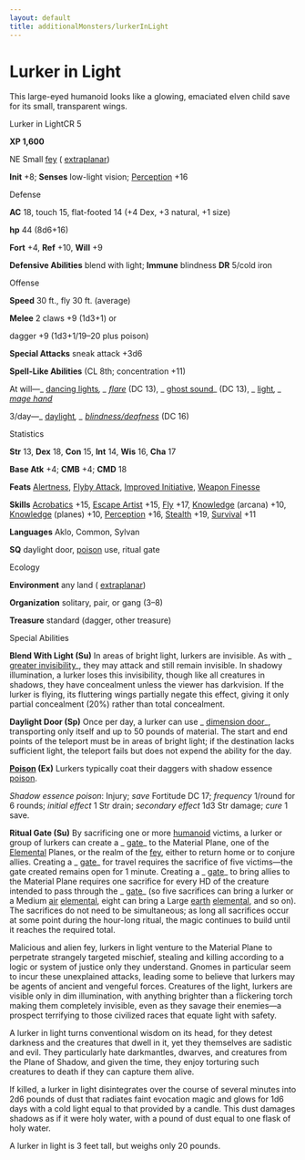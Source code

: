 ```yaml
---
layout: default
title: additionalMonsters/lurkerInLight
---
```

# Lurker in Light

This large-eyed humanoid looks like a glowing, emaciated elven child save for its small, transparent wings.

Lurker in LightCR 5

**XP 1,600**

NE Small [fey](monsters/creatureTypes#_fey) ( [extraplanar](monsters/creatureTypes#_extraplanar-subtype))

**Init** +8; **Senses** low-light vision; [Perception](additionalMonsters/../skills/perception#_perception) +16

Defense

**AC** 18, touch 15, flat-footed 14 (+4 Dex, +3 natural, +1 size)

**hp** 44 (8d6+16)

**Fort** +4, **Ref** +10, **Will** +9

**Defensive Abilities** blend with light; **Immune** blindness **DR** 5/cold iron

Offense

**Speed** 30 ft., fly 30 ft. (average)

**Melee** 2 claws +9 (1d3+1) or

dagger +9 (1d3+1/19–20 plus poison)

**Special Attacks** sneak attack +3d6

**Spell-Like Abilities** (CL 8th; concentration +11)

At will—_ [dancing lights](additionalMonsters/../spells/dancingLights#_dancing-lights)_, _ [flare](additionalMonsters/../spells/flare#_flare)_ (DC 13), _ [ghost sound](additionalMonsters/../spells/ghostSound#_ghost-sound)_ (DC 13), _ [light](additionalMonsters/../spells/light#_light)_, _ [mage hand](additionalMonsters/../spells/mageHand#_mage-hand)_

3/day—_ [daylight](additionalMonsters/../spells/daylight#_daylight)_, _ [blindness/deafness](additionalMonsters/../spells/blindnessDeafness#_blindness-deafness)_ (DC 16)

Statistics

**Str** 13, **Dex** 18, **Con** 15, **Int** 14, **Wis** 16, **Cha** 17

**Base Atk** +4; **CMB** +4; **CMD** 18

**Feats** [Alertness](additionalMonsters/../feats#_alertness), [Flyby Attack](additionalMonsters/../monsters/monsterFeats#_flyby-attack), [Improved Initiative](additionalMonsters/../feats#_improved-initiative), [Weapon Finesse](additionalMonsters/../feats#_weapon-finesse)

**Skills** [Acrobatics](additionalMonsters/../skills/acrobatics#_acrobatics) +15, [Escape Artist](additionalMonsters/../skills/escapeArtist#_escape-artist) +15, [Fly](additionalMonsters/../skills/fly#_fly) +17, [Knowledge](additionalMonsters/../skills/knowledge#_knowledge) (arcana) +10, [Knowledge](additionalMonsters/../skills/knowledge#_knowledge) (planes) +10, [Perception](additionalMonsters/../skills/perception#_perception) +16, [Stealth](additionalMonsters/../skills/stealth#_stealth) +19, [Survival](additionalMonsters/../skills/survival#_survival) +11

**Languages** Aklo, Common, Sylvan

**SQ** daylight door, [poison](monsters/universalMonsterRules#_poison-(ex-or-su)) use, ritual gate

Ecology

**Environment** any land ( [extraplanar](monsters/creatureTypes#_extraplanar-subtype))

**Organization** solitary, pair, or gang (3–8)

**Treasure** standard (dagger, other treasure)

Special Abilities

**Blend With Light (Su)** In areas of bright light, lurkers are invisible. As with _ [greater invisibility](additionalMonsters/../spells/invisibility#_invisibility-greater)_, they may attack and still remain invisible. In shadowy illumination, a lurker loses this invisibility, though like all creatures in shadows, they have concealment unless the viewer has darkvision. If the lurker is flying, its fluttering wings partially negate this effect, giving it only partial concealment (20%) rather than total concealment.

**Daylight Door (Sp)** Once per day, a lurker can use _ [dimension door](additionalMonsters/../spells/dimensionDoor#_dimension-door)_, transporting only itself and up to 50 pounds of material. The start and end points of the teleport must be in areas of bright light; if the destination lacks sufficient light, the teleport fails but does not expend the ability for the day.

**[Poison](monsters/universalMonsterRules#_poison-(ex-or-su)) (Ex)** Lurkers typically coat their daggers with shadow essence [poison](monsters/universalMonsterRules#_poison-(ex-or-su)).

_Shadow essence poison_: Injury; _save_ Fortitude DC 17; _frequency_ 1/round for 6 rounds; _initial effect_ 1 Str drain; _secondary effect_ 1d3 Str damage; _cure_ 1 save.

**Ritual Gate (Su)** By sacrificing one or more [humanoid](monsters/creatureTypes#_humanoid) victims, a lurker or group of lurkers can create a _ [gate](additionalMonsters/../spells/gate#_gate)_ to the Material Plane, one of the [Elemental](monsters/creatureTypes#_elemental-subtype) Planes, or the realm of the [fey](monsters/creatureTypes#_fey), either to return home or to conjure allies. Creating a _ [gate](additionalMonsters/../spells/gate#_gate)_ for travel requires the sacrifice of five victims—the gate created remains open for 1 minute. Creating a _ [gate](additionalMonsters/../spells/gate#_gate)_ to bring allies to the Material Plane requires one sacrifice for every HD of the creature intended to pass through the _ [gate](additionalMonsters/../spells/gate#_gate)_ (so five sacrifices can bring a lurker or a Medium [air](monsters/creatureTypes#_air-subtype) [elemental](monsters/creatureTypes#_elemental-subtype), eight can bring a Large [earth](monsters/creatureTypes#_earth-subtype) [elemental](monsters/creatureTypes#_elemental-subtype), and so on). The sacrifices do not need to be simultaneous; as long all sacrifices occur at some point during the hour-long ritual, the magic continues to build until it reaches the required total.

Malicious and alien fey, lurkers in light venture to the Material Plane to perpetrate strangely targeted mischief, stealing and killing according to a logic or system of justice only they understand. Gnomes in particular seem to incur these unexplained attacks, leading some to believe that lurkers may be agents of ancient and vengeful forces. Creatures of the light, lurkers are visible only in dim illumination, with anything brighter than a flickering torch making them completely invisible, even as they savage their enemies—a prospect terrifying to those civilized races that equate light with safety.

A lurker in light turns conventional wisdom on its head, for they detest darkness and the creatures that dwell in it, yet they themselves are sadistic and evil. They particularly hate darkmantles, dwarves, and creatures from the Plane of Shadow, and given the time, they enjoy torturing such creatures to death if they can capture them alive.

If killed, a lurker in light disintegrates over the course of several minutes into 2d6 pounds of dust that radiates faint evocation magic and glows for 1d6 days with a cold light equal to that provided by a candle. This dust damages shadows as if it were holy water, with a pound of dust equal to one flask of holy water.

A lurker in light is 3 feet tall, but weighs only 20 pounds.


